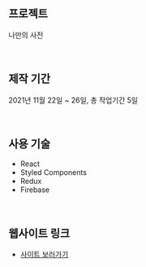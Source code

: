 ## 프로젝트
나만의 사전

<br>

## 제작 기간
2021년 11월 22일 ~ 26일, 총 작업기간 5일

<br>

## 사용 기술
- React
- Styled Components
- Redux
- Firebase 

<br>


## 웹사이트 링크
- [사이트 보러가기](http://my-dictionary2.firebaseapp.com)

